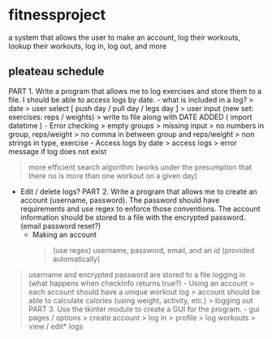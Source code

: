 # fitnessproject
a system that allows the user to make an account, log their workouts, lookup their workouts, log in, log out, and more

## pleateau schedule

PART 1. 
Write a program that allows me to log exercises and store them to a file. I should be able to access logs by date.
	- what is included in a log?
		> date
		> user select [ push day / pull day / legs day ]
		> user input (new set: exercises: reps / weights)
		> write to file along with DATE ADDED ( import datetime )
	- Error checking
		> empty groups
		> missing input
		> no numbers in group, reps/weight
		> no comma in between group and reps/weight
		> non strings in type, exercise 
	- Access logs by date 
		> access logs
		> error message if log does not exist
> more efficient search algorithm (works under the presumption that there no is more than one workout on a given day)
- Edit / delete logs?
PART 2.
Write a program that allows me to create an account (username, password). The password should have requirements and use regex to enforce those conventions. The account information should be stored to a file with the encrypted password. (email password reset?)
	- Making an account
		> (use regex) username, password, email, and an id (provided automatically)
> username and encrypted password are stored to a file
> logging in (what happens when checkInfo returns true?)
	- Using an account
		> each account should have a unique workout log 
		> account should be able to calculate calories (using weight, activity, etc.)
		> logging out
PART 3.
Use the tkinter module to create a GUI for the program.
	- gui pages / options
		> create account
		> log in
		> profile
		> log workouts
		> view / edit* logs
